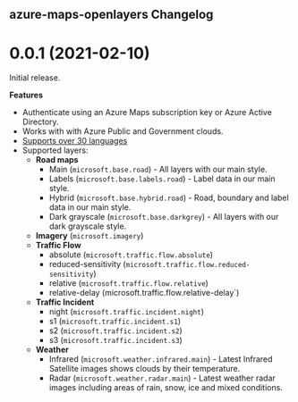 ## azure-maps-openlayers Changelog

<a name="0.0.1"></a>
# 0.0.1 (2021-02-10)

Initial release.

**Features**

- Authenticate using an Azure Maps subscription key or Azure Active Directory.
- Works with with Azure Public and Government clouds.
- [Supports over 30 languages](https://docs.microsoft.com/azure/azure-maps/supported-languages)
- Supported layers:
    - **Road maps**
        - Main (`microsoft.base.road`) - All layers with our main style.
        - Labels (`microsoft.base.labels.road`) - Label data in our main style.
        - Hybrid (`microsoft.base.hybrid.road`) - Road, boundary and label data in our main style.
        - Dark grayscale (`microsoft.base.darkgrey`) - All layers with our dark grayscale style.
    - **Imagery** (`microsoft.imagery`)
    - **Traffic Flow**
        - absolute (`microsoft.traffic.flow.absolute`)
        - reduced-sensitivity (`microsoft.traffic.flow.reduced-sensitivity`)
        - relative (`microsoft.traffic.flow.relative`)
        - relative-delay (microsoft.traffic.flow.relative-delay`)
    - **Traffic Incident**
        - night (`microsoft.traffic.incident.night`)
        - s1 (`microsoft.traffic.incident.s1`)
        - s2 (`microsoft.traffic.incident.s2`)
        - s3 (`microsoft.traffic.incident.s3`)
    - **Weather**
        - Infrared (`microsoft.weather.infrared.main`) - Latest Infrared Satellite images shows clouds by their temperature. 
        - Radar (`microsoft.weather.radar.main`) - Latest weather radar images including areas of rain, snow, ice and mixed conditions. 
